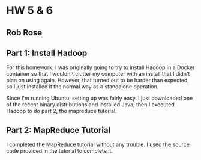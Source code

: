 # HW 5 & 6

## Rob Rose

## Part 1: Install Hadoop

For this homework, I was originally going to try to install Hadoop in a Docker 
container so that I wouldn't clutter my computer with an install that I didn't
plan on using again. However, that turned out to be harder than expected, so
I just installed it the normal way as a standalone operation.

Since I'm running Ubuntu, setting up was fairly easy. I just downloaded one of
the recent binary distributions and installed Java, then I executed Hadoop to do
part 2, the mapreduce tutorial.

## Part 2: MapReduce Tutorial

I completed the MapReduce tutorial without any trouble. I used the source code provided
in the tutorial to complete it.


